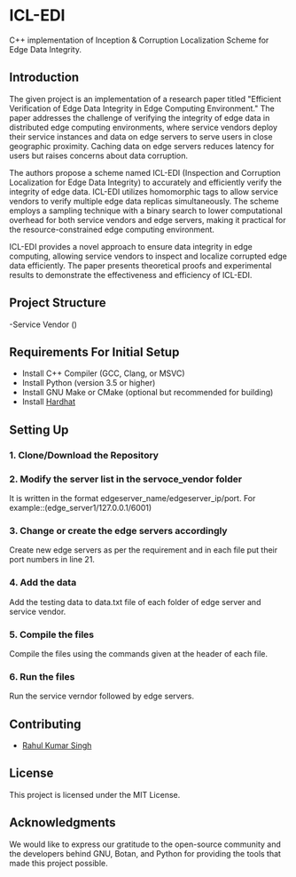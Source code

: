 # ICL-EDI
C++ implementation of Inception &amp; Corruption Localization Scheme for Edge Data Integrity.

## Introduction
The given project is an implementation of a research paper titled "Efficient Verification of Edge Data Integrity in Edge Computing Environment." The paper addresses the challenge of verifying the integrity of edge data in distributed edge computing environments, where service vendors deploy their service instances and data on edge servers to serve users in close geographic proximity. Caching data on edge servers reduces latency for users but raises concerns about data corruption.

The authors propose a scheme named ICL-EDI (Inspection and Corruption Localization for Edge Data Integrity) to accurately and efficiently verify the integrity of edge data. ICL-EDI utilizes homomorphic tags to allow service vendors to verify multiple edge data replicas simultaneously. The scheme employs a sampling technique with a binary search to lower computational overhead for both service vendors and edge servers, making it practical for the resource-constrained edge computing environment.

ICL-EDI provides a novel approach to ensure data integrity in edge computing, allowing service vendors to inspect and localize corrupted edge data efficiently. The paper presents theoretical proofs and experimental results to demonstrate the effectiveness and efficiency of ICL-EDI.

## Project Structure
-Service Vendor ()

## Requirements For Initial Setup
- Install C++ Compiler (GCC, Clang, or MSVC)
- Install Python (version 3.5 or higher)
- Install GNU Make or CMake (optional but recommended for building)
- Install [Hardhat](https://botan.randombit.net/)

## Setting Up
### 1. Clone/Download the Repository
### 2. Modify the server list in the servoce_vendor folder
It is written in the format edgeserver_name/edgeserver_ip/port. For example::(edge_server1/127.0.0.1/6001)

### 3. Change or create the edge servers accordingly
Create new edge servers as per the requirement and in each file put their port numbers in line 21.

### 4. Add the data
Add the testing data to data.txt file of each folder of edge server and service vendor.

### 5. Compile the files 
Compile the files using the commands given at the header of each file.

### 6. Run the files
Run the service verndor followed by edge servers.

## Contributing
- [Rahul Kumar Singh](https://github.com/Goodwiller) 

## License
This project is licensed under the MIT License.

## Acknowledgments
We would like to express our gratitude to the open-source community and the developers behind GNU, Botan, and Python for providing the tools that made this project possible.